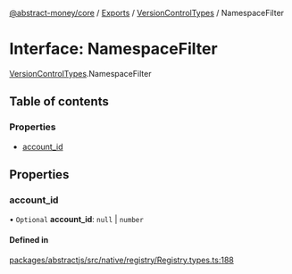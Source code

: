 [@abstract-money/core](../README.md) / [Exports](../modules.md) / [VersionControlTypes](../modules/VersionControlTypes.md) / NamespaceFilter

# Interface: NamespaceFilter

[VersionControlTypes](../modules/VersionControlTypes.md).NamespaceFilter

## Table of contents

### Properties

- [account\_id](VersionControlTypes.NamespaceFilter.md#account_id)

## Properties

### account\_id

• `Optional` **account\_id**: ``null`` \| `number`

#### Defined in

[packages/abstractjs/src/native/registry/Registry.types.ts:188](https://github.com/AbstractSDK/frontend/blob/07410073/packages/abstractjs/src/native/registry/Registry.types.ts#L188)
